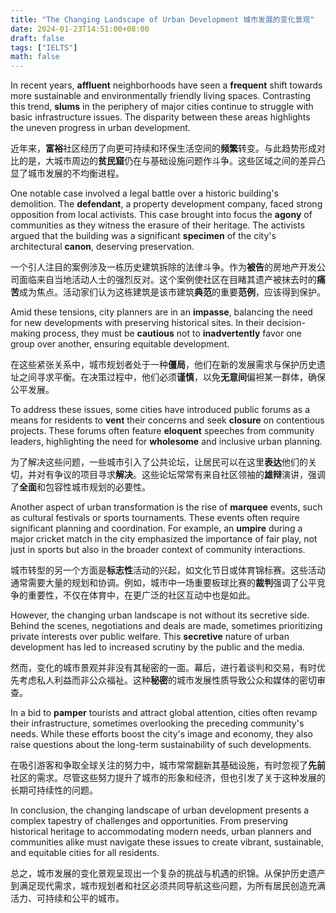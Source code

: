 ```yaml
---
title: "The Changing Landscape of Urban Development 城市发展的变化景观"
date: 2024-01-23T14:51:00+08:00
draft: false
tags: ["IELTS"]
math: false
---
```


In recent years, **affluent** neighborhoods have seen a **frequent** shift towards more sustainable and environmentally friendly living spaces. Contrasting this trend, **slums** in the periphery of major cities continue to struggle with basic infrastructure issues. The disparity between these areas highlights the uneven progress in urban development.

近年来，**富裕**社区经历了向更可持续和环保生活空间的**频繁**转变。与此趋势形成对比的是，大城市周边的**贫民窟**仍在与基础设施问题作斗争。这些区域之间的差异凸显了城市发展的不均衡进程。

One notable case involved a legal battle over a historic building's demolition. The **defendant**, a property development company, faced strong opposition from local activists. This case brought into focus the **agony** of communities as they witness the erasure of their heritage. The activists argued that the building was a significant **specimen** of the city's architectural **canon**, deserving preservation.

一个引人注目的案例涉及一栋历史建筑拆除的法律斗争。作为**被告**的房地产开发公司面临来自当地活动人士的强烈反对。这个案例使社区在目睹其遗产被抹去时的**痛苦**成为焦点。活动家们认为这栋建筑是该市建筑**典范**的重要**范例**，应该得到保护。

Amid these tensions, city planners are in an **impasse**, balancing the need for new developments with preserving historical sites. In their decision-making process, they must be **cautious** not to **inadvertently** favor one group over another, ensuring equitable development.

在这些紧张关系中，城市规划者处于一种**僵局**，他们在新的发展需求与保护历史遗址之间寻求平衡。在决策过程中，他们必须**谨慎**，以免**无意间**偏袒某一群体，确保公平发展。

To address these issues, some cities have introduced public forums as a means for residents to **vent** their concerns and seek **closure** on contentious projects. These forums often feature **eloquent** speeches from community leaders, highlighting the need for **wholesome** and inclusive urban planning.

为了解决这些问题，一些城市引入了公共论坛，让居民可以在这里**表达**他们的关切，并对有争议的项目寻求**解决**。这些论坛常常有来自社区领袖的**雄辩**演讲，强调了**全面**和包容性城市规划的必要性。

Another aspect of urban transformation is the rise of **marquee** events, such as cultural festivals or sports tournaments. These events often require significant planning and coordination. For example, an **umpire** during a major cricket match in the city emphasized the importance of fair play, not just in sports but also in the broader context of community interactions.

城市转型的另一个方面是**标志性**活动的兴起，如文化节日或体育锦标赛。这些活动通常需要大量的规划和协调。例如，城市中一场重要板球比赛的**裁判**强调了公平竞争的重要性，不仅在体育中，在更广泛的社区互动中也是如此。

However, the changing urban landscape is not without its secretive side. Behind the scenes, negotiations and deals are made, sometimes prioritizing private interests over public welfare. This **secretive** nature of urban development has led to increased scrutiny by the public and the media.

然而，变化的城市景观并非没有其秘密的一面。幕后，进行着谈判和交易，有时优先考虑私人利益而非公众福祉。这种**秘密**的城市发展性质导致公众和媒体的密切审查。

In a bid to **pamper** tourists and attract global attention, cities often revamp their infrastructure, sometimes overlooking the preceding community's needs. While these efforts boost the city's image and economy, they also raise questions about the long-term sustainability of such developments.

在吸引游客和争取全球关注的努力中，城市常常翻新其基础设施，有时忽视了**先前**社区的需求。尽管这些努力提升了城市的形象和经济，但也引发了关于这种发展的长期可持续性的问题。

In conclusion, the changing landscape of urban development presents a complex tapestry of challenges and opportunities. From preserving historical heritage to accommodating modern needs, urban planners and communities alike must navigate these issues to create vibrant, sustainable, and equitable cities for all residents.

总之，城市发展的变化景观呈现出一个复杂的挑战与机遇的织锦。从保护历史遗产到满足现代需求，城市规划者和社区必须共同导航这些问题，为所有居民创造充满活力、可持续和公平的城市。
